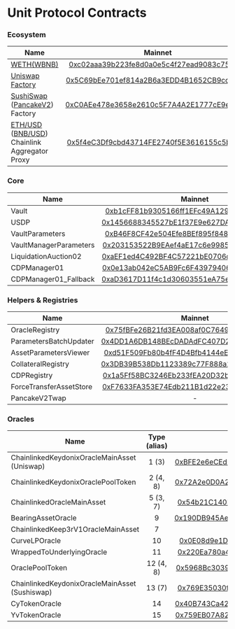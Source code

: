 # Unit Protocol Contracts

### Ecosystem

| Name          | Mainnet       | Bsc       |
| ------------- |:-------------:|:-------------:|
| [WETH(WBNB)](contracts/test-helpers/WETH.sol)      | [0xc02aaa39b223fe8d0a0e5c4f27ead9083c756cc2](https://etherscan.io/address/0xc02aaa39b223fe8d0a0e5c4f27ead9083c756cc2#code) | [0xbb4CdB9CBd36B01bD1cBaEBF2De08d9173bc095c](https://bscscan.com/address/0xbb4CdB9CBd36B01bD1cBaEBF2De08d9173bc095c#code) |
| [Uniswap Factory](https://github.com/Uniswap/uniswap-v2-core/blob/master/contracts/UniswapV2Factory.sol)      | [0x5C69bEe701ef814a2B6a3EDD4B1652CB9cc5aA6f](https://etherscan.io/address/0x5C69bEe701ef814a2B6a3EDD4B1652CB9cc5aA6f#code)      | - |
| [SushiSwap](https://github.com/sushiswap/sushiswap/blob/master/contracts/uniswapv2/UniswapV2Factory.sol) ([PancakeV2](https://github.com/pancakeswap/pancake-swap-core/blob/master/contracts/PancakeFactory.sol)) Factory | [0xC0AEe478e3658e2610c5F7A4A2E1777cE9e4f2Ac](https://etherscan.io/address/0xC0AEe478e3658e2610c5F7A4A2E1777cE9e4f2Ac#code)      | [0xcA143Ce32Fe78f1f7019d7d551a6402fC5350c73](https://bscscan.com/address/0xcA143Ce32Fe78f1f7019d7d551a6402fC5350c73#code)      |
| [ETH/USD](https://data.chain.link/ethereum/mainnet/crypto-usd/eth-usd) ([BNB/USD](https://data.chain.link/ethereum/mainnet/crypto-usd/eth-usd)) Chainlink Aggregator Proxy     | [0x5f4eC3Df9cbd43714FE2740f5E3616155c5b8419](https://etherscan.io/address/0x5f4eC3Df9cbd43714FE2740f5E3616155c5b8419#code)      | [0x0567F2323251f0Aab15c8dFb1967E4e8A7D42aeE](https://bscscan.com/address/0x0567F2323251f0Aab15c8dFb1967E4e8A7D42aeE#code)      |

### Core

| Name          | Mainnet       | Bsc       |
| ------------- |:-------------:|:-------------:|
| Vault | [0xb1cFF81b9305166ff1EFc49A129ad2AfCd7BCf19](https://etherscan.io/address/0xb1cFF81b9305166ff1EFc49A129ad2AfCd7BCf19#code)      | [0xdacfeed000e12c356fb72ab5089e7dd80ff4dd93](https://bscscan.com/address/0xdacfeed000e12c356fb72ab5089e7dd80ff4dd93#code)      |
| USDP | [0x1456688345527bE1f37E9e627DA0837D6f08C925](https://etherscan.io/address/0x1456688345527bE1f37E9e627DA0837D6f08C925#code)      | [0xdacd011a71f8c9619642bf482f1d4ceb338cffcf](https://bscscan.com/address/0xdacd011a71f8c9619642bf482f1d4ceb338cffcf#code)      |
| VaultParameters      | [0xB46F8CF42e504Efe8BEf895f848741daA55e9f1D](https://etherscan.io/address/0xB46F8CF42e504Efe8BEf895f848741daA55e9f1D#code) | [0x56c7CA666d192332F72a5842E72eED5f59F0fb48](https://bscscan.com/address/0x56c7CA666d192332F72a5842E72eED5f59F0fb48#code) |
| VaultManagerParameters      | [0x203153522B9EAef4aE17c6e99851EE7b2F7D312E](https://etherscan.io/address/0x203153522B9EAef4aE17c6e99851EE7b2F7D312E#code)      | [0x99f2B13C28A4183a5d5e0fe02B1B5aeEe85FAF5A](https://bscscan.com/address/0x99f2B13C28A4183a5d5e0fe02B1B5aeEe85FAF5A#code)      |
| LiquidationAuction02      | [0xaEF1ed4C492BF4C57221bE0706def67813D79955](https://etherscan.io/address/0xaEF1ed4C492BF4C57221bE0706def67813D79955#code)      | [0x754106b2f312c987Dd34161F8b4735392fa93F06](https://bscscan.com/address/0x754106b2f312c987Dd34161F8b4735392fa93F06#code)      |
| CDPManager01      | [0x0e13ab042eC5AB9Fc6F43979406088B9028F66fA](https://etherscan.io/address/0x0e13ab042eC5AB9Fc6F43979406088B9028F66fA#code)      | [0x1337daC01Fc21Fa21D17914f96725f7a7b73868f](https://bscscan.com/address/0x1337daC01Fc21Fa21D17914f96725f7a7b73868f#code)      |
| CDPManager01_Fallback      | [0xaD3617D11f4c1d30603551eA75e9Ace9CB386e15](https://etherscan.io/address/0xaD3617D11f4c1d30603551eA75e9Ace9CB386e15#code)      | - |

### Helpers & Registries

| Name          | Mainnet       | Bsc       |
| ------------- |:-------------:|:-------------:|
| OracleRegistry | [0x75fBFe26B21fd3EA008af0C764949f8214150C8f](https://etherscan.io/address/0x75fBFe26B21fd3EA008af0C764949f8214150C8f#code)      | [0xbea721ACe12e881cb44Dbe9361ffEd9141CE547F](https://bscscan.com/address/0xbea721ACe12e881cb44Dbe9361ffEd9141CE547F#code)      |
| ParametersBatchUpdater | [0x4DD1A6DB148BEcDADAdFC407D23b725eDd3cfB6f](https://etherscan.io/address/0x4DD1A6DB148BEcDADAdFC407D23b725eDd3cfB6f#code)      | - |
| AssetParametersViewer | [0xd51F509Fb80b4fF4D4Bfb4144eEd877F0F499AF6](https://etherscan.io/address/0xd51F509Fb80b4fF4D4Bfb4144eEd877F0F499AF6#code)      | - |
| CollateralRegistry      | [0x3DB39B538Db1123389c77F888a213F1A6dd22EF3](https://etherscan.io/address/0x3DB39B538Db1123389c77F888a213F1A6dd22EF3#code) | [0xA1ad3602697c15113E089C2723c15eBF3038465C](https://bscscan.com/address/0xA1ad3602697c15113E089C2723c15eBF3038465C#code)      |
| CDPRegistry      | [0x1a5Ff58BC3246Eb233fEA20D32b79B5F01eC650c](https://etherscan.io/address/0x1a5Ff58BC3246Eb233fEA20D32b79B5F01eC650c#code)      | [0xE8372dcef80189c0F88631507f6466b3f60E24A4](https://bscscan.com/address/0xE8372dcef80189c0F88631507f6466b3f60E24A4#code)      |
| ForceTransferAssetStore      | [0xF7633FA353E74Edb211B1d22e23c96aE4d7b24C0](https://etherscan.io/address/0xF7633FA353E74Edb211B1d22e23c96aE4d7b24C0#code)      | - |
| PancakeV2Twap | - | [0x11b1bd923f4D0669958e16A511567f540Bc21d2e](https://bscscan.com/address/0x11b1bd923f4D0669958e16A511567f540Bc21d2e#code)      |

### Oracles

| Name          | Type (alias)       | Mainnet       | Bsc       |
| ------------- |:-------------:|:-------------:|:-------------:|
| ChainlinkedKeydonixOracleMainAsset (Uniswap)      | 1 (3) | [0xBFE2e6eCEdFB9CDf0e9dA98AB116D57DdC82D078](https://etherscan.io/address/0xBFE2e6eCEdFB9CDf0e9dA98AB116D57DdC82D078#code)    |
| ChainlinkedKeydonixOraclePoolToken      | 2 (4, 8) | [0x72A2e0D0A201B54DcFB668a46BE99494eFF6D2A8](https://etherscan.io/address/0x72A2e0D0A201B54DcFB668a46BE99494eFF6D2A8#code)      |
| ChainlinkedOracleMainAsset | 5 (3, 7) | [0x54b21C140F5463e1fDa69B934da619eAaa61f1CA](https://etherscan.io/address/0x54b21C140F5463e1fDa69B934da619eAaa61f1CA#code)      |
| BearingAssetOracle      | 9 | [0x190DB945Ae572Ae72E367b549b78C41E211864AB](https://etherscan.io/address/0x190DB945Ae572Ae72E367b549b78C41E211864AB#code)      |
| ChainlinkedKeep3rV1OracleMainAsset | 7 | - | [0x7562FB711173095Bc2d8100C107e6Da639E0F4B0](https://bscscan.com/address/0x7562FB711173095Bc2d8100C107e6Da639E0F4B0#code)      |
| CurveLPOracle      | 10 | [0x0E08d9e1DC22a400EbcA25E9a8f292910fa8fe08](https://etherscan.io/address/0x0E08d9e1DC22a400EbcA25E9a8f292910fa8fe08#code)      |
| WrappedToUnderlyingOracle      | 11 | [0x220Ea780a484c18fd0Ab252014c58299759a1Fbd](https://etherscan.io/address/0x220Ea780a484c18fd0Ab252014c58299759a1Fbd#code)      |
| OraclePoolToken      | 12 (4, 8) | [0x5968Bc303930155d36fA9AeE2B5b0F6D39598434](https://etherscan.io/address/0x5968Bc303930155d36fA9AeE2B5b0F6D39598434#code) |
| ChainlinkedKeydonixOracleMainAsset (Sushiswap)      | 13 (7) | [0x769E35030f5cE160b287Bce0462d46Decf29b6DD](https://etherscan.io/address/0x769E35030f5cE160b287Bce0462d46Decf29b6DD#code)      |
| CyTokenOracle      | 14 | [0x40B743Ca424E3eC7b97f5AD93d2263Ae01DAE1D8](https://etherscan.io/address/0x40B743Ca424E3eC7b97f5AD93d2263Ae01DAE1D8#code)      |
| YvTokenOracle      | 15 | [0x759EB07A8258BcF5590E9303763803DcF264652d](https://etherscan.io/address/0x759EB07A8258BcF5590E9303763803DcF264652d#code)      |
